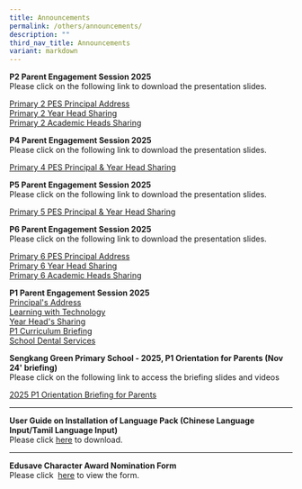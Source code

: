 ```yaml
---
title: Announcements
permalink: /others/announcements/
description: ""
third_nav_title: Announcements
variant: markdown
---
```

<p><strong>P2 Parent Engagement Session 2025<br></strong>Please click on
the following link to download the presentation slides.</p>
<p><a href="/files/2025_PES/P2 PES/principal_address.pdf" rel="noopener noreferrer nofollow" target="_blank">Primary 2 PES Principal Address</a>
<br><a href="/files/2025_PES/P2 PES/p2_year_heads.pdf" rel="noopener noreferrer nofollow" target="_blank">Primary 2 Year Head Sharing</a>
	<br><a href="/files/2025_PES/P2 PES/p2_academic_heads.pdf" rel="noopener noreferrer nofollow" target="_blank">Primary 2 Academic Heads Sharing</a>
</p>
<p></p>
<p><strong>P4 Parent Engagement Session 2025<br></strong>Please click on
the following link to download the presentation slides.</p>
<p><a href="/files/2025_PES/Primary_4_PES_Principal_and_Year_Head_Sharing.pdf" rel="noopener noreferrer nofollow" target="_blank">Primary 4 PES Principal &amp; Year Head Sharing</a>
</p><p></p>
<p><strong>P5 Parent Engagement Session 2025<br></strong>Please click on
the following link to download the presentation slides.</p>
<p><a href="/files/2025_PES/Primary_5_PES_Principal_and_Year_Head_Sharing.pdf" rel="noopener noreferrer nofollow" target="_blank">Primary 5 PES Principal &amp; Year Head Sharing</a>
</p><p></p>
<p><strong>P6 Parent Engagement Session 2025<br></strong>Please click on
the following link to download the presentation slides.</p>
<p><a href="/files/2025_PES/P6_PES/principal_address.pdf" rel="noopener noreferrer nofollow" target="_blank">Primary 6 PES Principal Address</a>
<br><a href="/files/2025_PES/P6_PES/p6_yearhead.pdf" rel="noopener noreferrer nofollow" target="_blank">Primary 6 Year Head Sharing</a>
	<br><a href="/files/2025_PES/P6_PES/p6_academic_heads.pdf" rel="noopener noreferrer nofollow" target="_blank">Primary 6 Academic Heads Sharing</a>
</p>
<p></p>
<p></p>
<p><strong>P1 Parent Engagement Session 2025</strong>
<br><a href="https://docs.google.com/presentation/d/1ewnAjut0xyVtCilc6zmTkFXSA05kekD6/edit?usp=drive_link&amp;ouid=108380397741574116780&amp;rtpof=true&amp;sd=true" rel="noopener nofollow" target="_blank">Principal's Address</a><br>
<a href="https://drive.google.com/file/d/1YqQHm7vuheGUefa19l_oUpSP1L1460dz/view?usp=drive_link" rel="noopener nofollow" target="_blank">Learning with Technology</a>
<br><a href="https://docs.google.com/presentation/d/1T-axt0O-11chtCKJ7c2FedIgXuTIUrcz/edit?usp=drive_link&amp;ouid=108380397741574116780&amp;rtpof=true&amp;sd=true" rel="noopener nofollow" target="_blank">Year Head's Sharing</a>
<br><a href="https://docs.google.com/presentation/d/1gKReZ2m7XBi69AjHVE8bhG8gCuwXxuuU/edit?usp=drive_link&amp;ouid=108380397741574116780&amp;rtpof=true&amp;sd=true" rel="noopener nofollow" target="_blank">P1 Curriculum Briefing</a>
<br><a href="https://go.gov.sg/schdentalservices" rel="noopener nofollow" target="_blank">School Dental Services</a>
</p>
<p><strong>Sengkang Green Primary School - 2025, P1 Orientation for Parents (Nov 24' briefing)<br></strong>Please
click on the following link to access the briefing slides and videos
<br>
</p>
<p><a href="https://drive.google.com/drive/folders/1pEyVRPJPnPFnwGjisfdvgzNq17X9nWcG?usp=sharing" rel="noopener noreferrer nofollow" target="_blank">2025 P1 Orientation Briefing for Parents</a>
</p>
<hr>
<p><strong>User Guide on Installation of Language Pack (Chinese Language Input/Tamil Language Input)<br></strong>Please
click&nbsp;<a href="/files/User%20Guide%20to%20install%20language%20in%20Win%2010.pdf" rel="noopener" target="_blank">here</a>&nbsp;to
download.</p>
<hr>
<p><strong>Edusave Character Award Nomination Form<br></strong>Please click&nbsp;
<a href="/files/Admin_Documents/ECHA_Nomination_form_2025.pdf" rel="noopener" target="_blank">here</a>&nbsp;to view the form.<strong><br></strong>
</p>